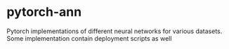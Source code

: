 # pytorch-ann
Pytorch implementations of different neural networks for various datasets. Some implementation contain deployment scripts as well
